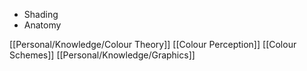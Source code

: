 - Shading
- Anatomy

[[Personal/Knowledge/Colour Theory]]
[[Colour Perception]]
[[Colour Schemes]]
[[Personal/Knowledge/Graphics]]